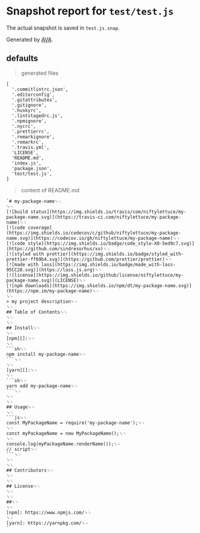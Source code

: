 # Snapshot report for `test/test.js`

The actual snapshot is saved in `test.js.snap`.

Generated by [AVA](https://avajs.dev).

## defaults

> generated files

    [
      '.commitlintrc.json',
      '.editorconfig',
      '.gitattributes',
      '.gitignore',
      '.huskyrc',
      '.lintstagedrc.js',
      '.npmignore',
      '.nycrc',
      '.prettierrc',
      '.remarkignore',
      '.remarkrc',
      '.travis.yml',
      'LICENSE',
      'README.md',
      'index.js',
      'package.json',
      'test/test.js',
    ]

> content of README.md

    `# my-package-name␍␊
    ␍␊
    [![build status](https://img.shields.io/travis/com/niftylettuce/my-package-name.svg)](https://travis-ci.com/niftylettuce/my-package-name)␍␊
    [![code coverage](https://img.shields.io/codecov/c/github/niftylettuce/my-package-name.svg)](https://codecov.io/gh/niftylettuce/my-package-name)␍␊
    [![code style](https://img.shields.io/badge/code_style-XO-5ed9c7.svg)](https://github.com/sindresorhus/xo)␍␊
    [![styled with prettier](https://img.shields.io/badge/styled_with-prettier-ff69b4.svg)](https://github.com/prettier/prettier)␍␊
    [![made with lass](https://img.shields.io/badge/made_with-lass-95CC28.svg)](https://lass.js.org)␍␊
    [![license](https://img.shields.io/github/license/niftylettuce/my-package-name.svg)](LICENSE)␍␊
    [![npm downloads](https://img.shields.io/npm/dt/my-package-name.svg)](https://npm.im/my-package-name)␍␊
    ␍␊
    > my project description␍␊
    ␍␊
    ## Table of Contents␍␊
    ␍␊
    ␍␊
    ## Install␍␊
    ␍␊
    [npm][]:␍␊
    ␍␊
    ```sh␍␊
    npm install my-package-name␍␊
    ```␍␊
    ␍␊
    [yarn][]:␍␊
    ␍␊
    ```sh␍␊
    yarn add my-package-name␍␊
    ```␍␊
    ␍␊
    ␍␊
    ## Usage␍␊
    ␍␊
    ```js␍␊
    const MyPackageName = require('my-package-name');␍␊
    ␍␊
    const myPackageName = new MyPackageName();␍␊
    ␍␊
    console.log(myPackageName.renderName());␍␊
    // script␍␊
    ```␍␊
    ␍␊
    ␍␊
    ## Contributors␍␊
    ␍␊
    ␍␊
    ## License␍␊
    ␍␊
    ␍␊
    ##␍␊
    ␍␊
    [npm]: https://www.npmjs.com/␍␊
    ␍␊
    [yarn]: https://yarnpkg.com/␍␊
    `
